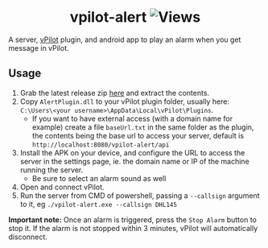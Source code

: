 <h1 align="center">vpilot-alert <img alt="Views" src="https://lambda.348575.xyz/repo-view-counter?repo=vpilot-alert"/></h1>

A server, [vPilot](https://vpilot.rosscarlson.dev/) plugin, and android app to play an alarm when you get message in vPilot.

## Usage
1. Grab the latest release zip [here](https://github.com/t348575/twitch-points-miner/releases) and extract the contents.
2. Copy `AlertPlugin.dll` to your vPilot plugin folder, usually here: `C:\Users\<your username>\AppData\Local\vPilot\Plugins`.
    * If you want to have external access (with a domain name for example) create a file `baseUrl.txt` in the same folder as the plugin, the contents being the base url to access your server, default is `http://localhost:8080/vpilot-alert/api`
3. Install the APK on your device, and configure the URL to access the server in the settings page, ie. the domain name or IP of the machine running the server.
    * Be sure to select an alarm sound as well
4. Open and connect vPilot.
5. Run the server from CMD of powershell, passing a `--callsign` argument to it, eg `./vpilot-alert.exe --callsign DHL145`

**Important note:** Once an alarm is triggered, press the `Stop Alarm` button to stop it. If the alarm is not stopped within 3 minutes, vPilot will automatically disconnect.